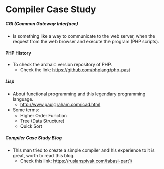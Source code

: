 # Compiler Case Study

##### CGI (Common Gateway Interface)
* Is something like a way to communicate to the web server, when the request from the web browser and execute the program (PHP scripts).

#### PHP History
* To check the archaic version repository of PHP.
    - Check the link: https://github.com/phplang/php-past

##### Lisp
* About functional programming and this legendary programming language.
    - http://www.paulgraham.com/icad.html
* Some terms:
    - Higher Order Function
    - Tree (Data Structure)
    - Quick Sort

##### Compiler Case Study Blog
* This man tried to create a simple compiler and his experience to it is great, worth to read this blog.
    - Check this link: https://ruslanspivak.com/lsbasi-part1/